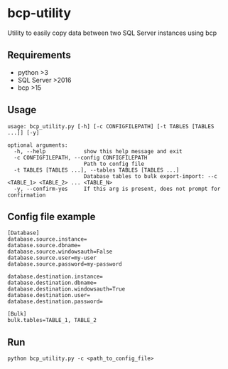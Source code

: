 # bcp-utility
Utility to easily copy data between two SQL Server instances using bcp

## Requirements
- python >3
- SQL Server >2016
- bcp >15

## Usage
```
usage: bcp_utility.py [-h] [-c CONFIGFILEPATH] [-t TABLES [TABLES ...]] [-y]

optional arguments:
  -h, --help            show this help message and exit
  -c CONFIGFILEPATH, --config CONFIGFILEPATH
                        Path to config file
  -t TABLES [TABLES ...], --tables TABLES [TABLES ...]
                        Database tables to bulk export-import: --c <TABLE_1> <TABLE_2> ... <TABLE_N>
  -y, --confirm-yes     If this arg is present, does not prompt for confirmation
```

## Config file example
```properties
[Database]
database.source.instance=
database.source.dbname=
database.source.windowsauth=False
database.source.user=my-user
database.source.password=my-password

database.destination.instance=
database.destination.dbname=
database.destination.windowsauth=True
database.destination.user=
database.destination.password=

[Bulk]
bulk.tables=TABLE_1, TABLE_2
```

## Run
```batch
python bcp_utility.py -c <path_to_config_file>
```
